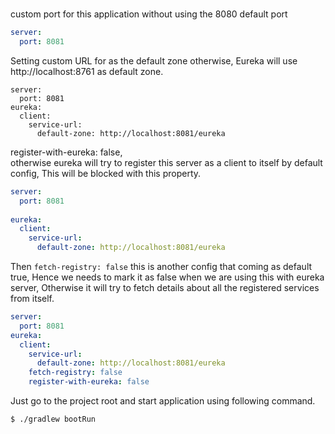# 

custom port for this application without using the 8080 default port
```yml
server:
  port: 8081
```
Setting custom URL for as the default zone otherwise, Eureka will use http://localhost:8761 as default zone.
```
server:
  port: 8081
eureka:
  client:
    service-url:
      default-zone: http://localhost:8081/eureka
```
register-with-eureka: false,   
otherwise eureka will try to register this server as a client to itself by default config, This will be blocked with this property.
```yml
server:
  port: 8081
  
eureka:
  client:
    service-url:
      default-zone: http://localhost:8081/eureka
```

Then `fetch-registry: false` this is another config that coming as default true, Hence we needs to mark it as false when we are using this with eureka server, Otherwise it will try to fetch details about all the registered services from itself.

```yml
server:
  port: 8081
eureka:
  client:
    service-url:
      default-zone: http://localhost:8081/eureka
    fetch-registry: false
    register-with-eureka: false
```


Just go to the project root and start application using following command.
```sh
$ ./gradlew bootRun

```